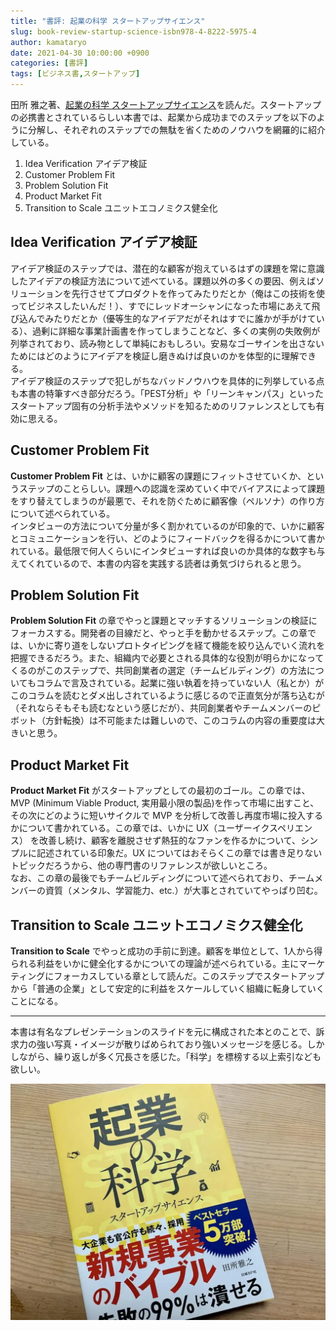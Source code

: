 ```yaml
---
title: "書評: 起業の科学 スタートアップサイエンス"
slug: book-review-startup-science-isbn978-4-8222-5975-4
author: kamataryo
date: 2021-04-30 10:00:00 +0900
categories: [書評]
tags: [ビジネス書,スタートアップ]
---
```

田所 雅之著、[起業の科学 スタートアップサイエンス](https://www.amazon.co.jp/dp/B0777H17WD/ref=dp-kindle-redirect?_encoding=UTF8&btkr=1)を読んだ。スタートアップの必携書とされているらしい本書では、起業から成功までのステップを以下のように分解し、それぞれのステップでの無駄を省くためのノウハウを網羅的に紹介している。

1. Idea Verification アイデア検証
2. Customer Problem Fit
3. Problem Solution Fit
4. Product Market Fit
5. Transition to Scale ユニットエコノミクス健全化

## Idea Verification アイデア検証

アイデア検証のステップでは、潜在的な顧客が抱えているはずの課題を常に意識したアイデアの検証方法について述べている。課題以外の多くの要因、例えばソリューションを先行させてプロダクトを作ってみたりだとか（俺はこの技術を使ってビジネスしたいんだ！）、すでにレッドオーシャンになった市場にあえて飛び込んでみたりだとか（優等生的なアイデアだがそれはすでに誰かが手がけている）、過剰に詳細な事業計画書を作ってしまうことなど、多くの実例の失敗例が列挙されており、読み物として単純におもしろい。安易なゴーサインを出さないためにはどのようにアイデアを検証し磨きぬけば良いのかを体型的に理解できる。  
アイデア検証のステップで犯しがちなバッドノウハウを具体的に列挙している点も本書の特筆すべき部分だろう。「PEST分析」や「リーンキャンパス」といったスタートアップ固有の分析手法やメソッドを知るためのリファレンスとしても有効に思える。

## Customer Problem Fit

**Customer Problem Fit** とは、いかに顧客の課題にフィットさせていくか、というステップのことらしい。課題への認識を深めていく中でバイアスによって課題をすり替えてしまうのが最悪で、それを防ぐために顧客像（ペルソナ）の作り方について述べられている。  
インタビューの方法について分量が多く割かれているのが印象的で、いかに顧客とコミュニケーションを行い、どのようにフィードバックを得るかについて書かれている。最低限で何人くらいにインタビューすれば良いのか具体的な数字も与えてくれているので、本書の内容を実践する読者は勇気づけられると思う。

## Problem Solution Fit

**Problem Solution Fit** の章でやっと課題とマッチするソリューションの検証にフォーカスする。開発者の目線だと、やっと手を動かせるステップ。この章では、いかに寄り道をしないプロトタイピングを経て機能を絞り込んでいく流れを把握できるだろう。また、組織内で必要とされる具体的な役割が明らかになってくるのがこのステップで、共同創業者の選定（チームビルディング）の方法についてもコラムで言及されている。起業に強い執着を持っていない人（私とか）がこのコラムを読むとダメ出しされているように感じるので正直気分が落ち込むが（それならそもそも読むなという感じだが）、共同創業者やチームメンバーのピボット（方針転換）は不可能または難しいので、このコラムの内容の重要度は大きいと思う。

## Product Market Fit

**Product Market Fit** がスタートアップとしての最初のゴール。この章では、MVP (Minimum Viable Product, 実用最小限の製品)を作って市場に出すこと、その次にどのように短いサイクルで MVP を分析して改善し再度市場に投入するかについて書かれている。この章では、いかに UX（ユーザーイクスペリエンス） を改善し続け、顧客を離脱させず熱狂的なファンを作るかについて、シンプルに記述されている印象だ。UX についてはおそらくこの章では書き足りないトピックだろうから、他の専門書のリファレンスが欲しいところ。  
なお、この章の最後でもチームビルディングについて述べられており、チームメンバーの資質（メンタル、学習能力、etc.）が大事とされていてやっぱり凹む。

## Transition to Scale ユニットエコノミクス健全化

**Transition to Scale** でやっと成功の手前に到達。顧客を単位として、1人から得られる利益をいかに健全化するかについての理論が述べられている。主にマーケティングにフォーカスしている章として読んだ。このステップでスタートアップから「普通の企業」として安定的に利益をスケールしていく組織に転身していくことになる。

---
本書は有名なプレゼンテーションのスライドを元に構成された本とのことで、訴求力の強い写真・イメージが散りばめられており強いメッセージを感じる。しかしながら、繰り返しが多く冗長さを感じた。「科学」を標榜する以上索引なども欲しい。

![](featured.webp)
